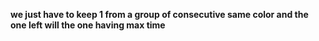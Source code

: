 **we just have to keep 1 from a group of consecutive same color and the one left will the one having max time**